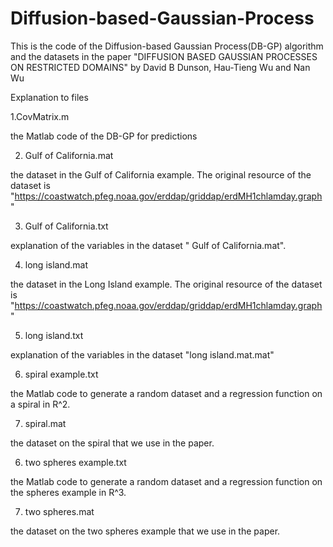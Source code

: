 # Diffusion-based-Gaussian-Process
This is the code of the Diffusion-based Gaussian Process(DB-GP) algorithm and the datasets in the paper "DIFFUSION BASED GAUSSIAN PROCESSES ON RESTRICTED DOMAINS" by David B Dunson, Hau-Tieng Wu and Nan Wu

Explanation to files 

1.CovMatrix.m

the Matlab code of the DB-GP for predictions

2. Gulf of California.mat

the dataset in the Gulf of California example. The original resource of the dataset is "https://coastwatch.pfeg.noaa.gov/erddap/griddap/erdMH1chlamday.graph"

3. Gulf of California.txt

explanation of the variables in the dataset " Gulf of California.mat".

4. long island.mat

the dataset in the Long Island example. The original resource of the dataset is "https://coastwatch.pfeg.noaa.gov/erddap/griddap/erdMH1chlamday.graph"

5. long island.txt

explanation of the variables in the dataset "long island.mat.mat"

6. spiral example.txt

the Matlab code to generate a random dataset and a regression function on a spiral in R^2.

7. spiral.mat

the dataset on the spiral that we use in the paper.

6. two spheres example.txt

the Matlab code to generate a random dataset and a regression function on the spheres example in R^3.

7. two spheres.mat

the dataset on the two spheres example that we use in the paper.
